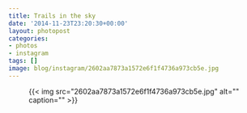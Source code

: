 ```yaml
---
title: Trails in the sky
date: '2014-11-23T23:20:30+00:00'
layout: photopost
categories:
- photos
- instagram
tags: []
image: blog/instagram/2602aa7873a1572e6f1f4736a973cb5e.jpg
---
```


<figure class="photo photo--square">
  {{< img src="2602aa7873a1572e6f1f4736a973cb5e.jpg" alt="" caption="" >}}

</figure>



